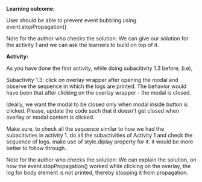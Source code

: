 **Learning outcome:**

User should be able to prevent event bubbling using event.stopPropagation()

Note for the author who checks the solution: We can give our solution for the activity 1 and we can ask the
learners to build on top of it.

**Activity:**

As you have done the first activity, while doing subacitivity 1.3 before,
(i.e),

Subactivity 1.3: click on overlay wrapper after opening the modal and observe the sequence in which the logs are printed.
The behavior would have been that after clicking on the overlay wrapper - the modal is closed.

Ideally, we want the modal to be closed only when modal inside button is clicked.
Please, update the code such that it doesn't get closed when overlay or modal content is clicked.

Make sure, to check all the sequence similar to how we had the subacitivties in activity 1. do all the subactivities of Activity 1 and check the sequence of logs. make use of style.diplay property for it. it would be more better to follow through.

Note for the author who checks the solution: We can explain the solution, on how the event.stopPropagation() worked while clicking on the overlay, the log for body element is not printed, thereby stopping it from propagation.
